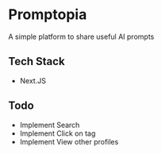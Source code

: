 # Promptopia

A simple platform to share useful AI prompts

## Tech Stack

- Next.JS

## Todo

- Implement Search
- Implement Click on tag
- Implement View other profiles
